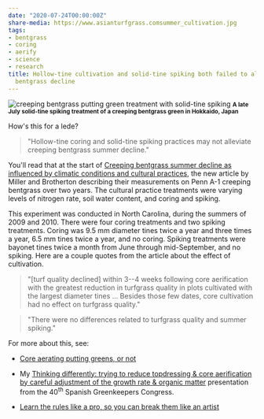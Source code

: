 ```yaml
---
date: "2020-07-24T00:00:00Z"
share-media: https://www.asianturfgrass.comsummer_cultivation.jpg
tags:
- bentgrass
- coring
- aerify
- science
- research
title: Hollow-tine cultivation and solid-tine spiking both failed to alleviate summer
  bentgrass decline
---
```


![creeping bentgrass putting green treatment with solid-tine spiking](summer_cultivation.jpg)
<small><strong>A late July solid-tine spiking treatment of a creeping bentgrass green in Hokkaido, Japan</strong></small>

How's this for a lede?

> "Hollow-tine coring and solid-tine spiking practices may not alleviate creeping bentgrass summer decline."

You'll read that at the start of [Creeping bentgrass summer decline as influenced by climatic conditions and cultural practices](https://doi.org/10.1002/agj2.20362), the new article by Miller and Brotherton describing their measurements on Penn A-1 creeping bentgrass over two years. The cultural practice treatments were varying levels of nitrogen rate, soil water content, and coring and spiking.

This experiment  was conducted in North Carolina, during the summers of 2009 and 2010. There were four coring treatments and two spiking treatments. Coring was 9.5 mm diameter tines twice a year and three times a year, 6.5 mm tines twice a year, and no coring. Spiking treatments were bayonet tines twice a month from June through mid-September, and no spiking. Here are a couple quotes from the article about the effect of cultivation.

> "[turf quality declined] within 3--4 weeks following core aerification with the greatest reduction in turfgrass quality in plots cultivated with the largest diameter tines ... Besides those few dates, core cultivation had no effect on turfgrass quality."

> "There were no differences related to turfgrass quality and summer spiking."

For more about this, see:

* [Core aerating putting greens, or not](https://www.asianturfgrass.com/2019-09-29-core-aerate-greens/)

* My [Thinking differently: trying to reduce topdressing & core aerification by careful adjustment of the growth rate & organic matter](https://www.asianturfgrass.com/2018-12-01-organic-matter-and-green-speed-at-the-40th-spanish-greenkeepers-congress/) presentation from the 40<sup>th</sup> Spanish Greenkeepers Congress.

* [Learn the rules like a pro, so you can break them like an artist](https://www.asianturfgrass.com/2018-04-05-five-articles-every-greenkeeper-should-read/)

